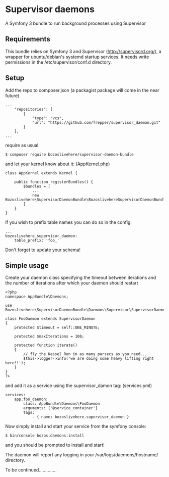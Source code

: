 Supervisor daemons
===

A Symfony 3 bundle to run background processes using Supervisor

Requirements
---
This bundle relies on Symfony 3 and Supervisor (http://supervisord.org/), a wrapper for ubuntu/debian's systemd startup services.
It needs write permissions in the /etc/supervisor/conf.d directory.

Setup
---
Add the repo to composer.json (a packagist package will come in the near future)
```
...
    "repositories": [
        {
            "type": "vcs",
            "url": "https://github.com/frepper/supervisor_daemon.git"
        }
    ],
...
```
require as usual:
```
$ composer require bozoslivehere/supervisor-daemon-bundle
```
and let your kernel know about it:
(AppKernel.php)
```
class AppKernel extends Kernel {

    public function registerBundles() {
        $bundles = [
            ...
            new Bozoslivehere\SupervisorDaemonBundle\BozoslivehereSupervisorDaemonBundle(),
        ]
    }
}
```
If you wish to prefix table names you can do so in the config:
```
...
bozoslivehere_supervisor_daemon:
    table_prefix: 'foo_'
```

Don't forget to update your schema!


Simple usage
---
Create your daemon class specifying the timeout between iterations and the number of iterations 
after which your daemon should restart
```
<?php
namespace AppBundle\Daemons;

use Bozoslivehere\SupervisorDaemonBundle\Daemons\Supervisor\SupervisorDaemon;

class FooDaemon extends SupervisorDaemon
{
    protected $timeout = self::ONE_MINUTE;

    protected $maxIterations = 100;

    protected function iterate()
    {
        // fly the Kessel Run in as many parsecs as you need...
        $this->logger->info('we are doing some heavy lifting right here!!');
    }
}
?>
```

and add it as a service using the supervisor_damon tag:
(services.yml)
```
services:
    app.foo_daemon:
        class: AppBundle\Daemons\FooDaemon
        arguments: ['@service_container']
        tags:
            - { name: bozoslivehere.supervisor_daemon }
```
Now simply install and start your service from the symfony console:
```
$ bin/console bozos:daemons:install
```
and you should be prompted to install and start!

The daemon will report any logging in your <project directory>/var/logs/daemons/hostname/ directory.

To be continued..............
